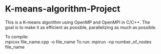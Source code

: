 # K-means-algorithm-Project
This is a K-means algorithm using OpenMP and OpenMPI in C/C++. The goal is to make it as efficient as possible, parallelizing as much as possible. 

To compile: <br>
mpicxx file_name.cpp -o file_name
To run:
mpirun -np number_of_nodes file_name

